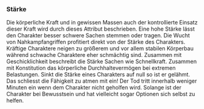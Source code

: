 ### Stärke

Die körperliche Kraft und in gewissen Massen auch der kontrollierte Einsatz dieser Kraft wird durch dieses Attribut
beschrieben. Eine hohe Stärke lässt den Charakter besser schwere Sachen stemmen oder tragen. Die Wucht von
Nahkampfangriffen profitiert direkt von der Stärke des Charakters. Kräftige Charaktere neigen zu größerem und vor
allem stabilen Körperbau während schwache Charaktere eher schmächtig sind. Zusammen mit Geschicklichkeit beschreibt
die Stärke Sachen wie Schnellkraft. Zusammen mit Konstitution das körperliche Durchhaltevermögen bei extremen
Belastungen. Sinkt die Stärke eines Charakters auf null so ist er gelähmt. Das schliesst die Fähigkeit zu atmen mit
ein! Der Tod tritt innerhalb weniger Minuten ein wenn dem Charakter nicht geholfen wird. Solange ist der Charakter
bei Bewusstsein und hat vielleicht sogar Optionen sich selbst zu helfen.
